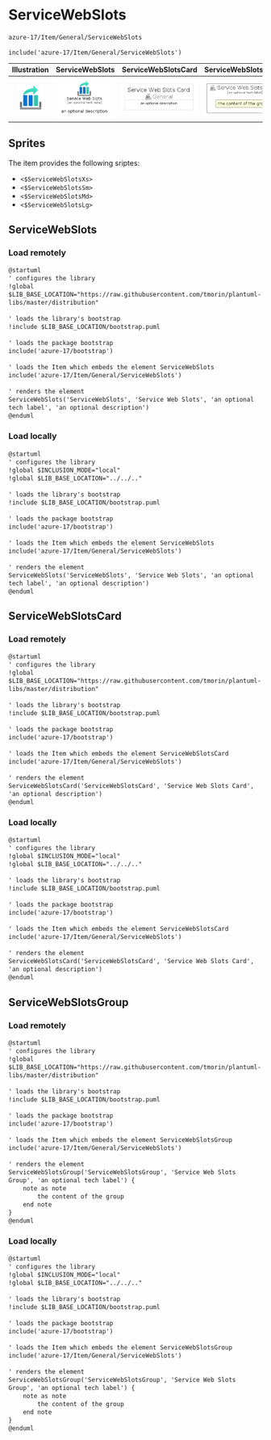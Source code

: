 # ServiceWebSlots


```text
azure-17/Item/General/ServiceWebSlots
```

```text
include('azure-17/Item/General/ServiceWebSlots')
```



| Illustration | ServiceWebSlots | ServiceWebSlotsCard | ServiceWebSlotsGroup |
| :---: | :---: | :---: | :---: |
| ![illustration for Illustration](../../../azure-17/Item/General/ServiceWebSlots.png) | ![illustration for ServiceWebSlots](../../../azure-17/Item/General/ServiceWebSlots.Local.png) | ![illustration for ServiceWebSlotsCard](../../../azure-17/Item/General/ServiceWebSlotsCard.Local.png) | ![illustration for ServiceWebSlotsGroup](../../../azure-17/Item/General/ServiceWebSlotsGroup.Local.png) |



## Sprites
The item provides the following sriptes:

- `<$ServiceWebSlotsXs>`
- `<$ServiceWebSlotsSm>`
- `<$ServiceWebSlotsMd>`
- `<$ServiceWebSlotsLg>`





## ServiceWebSlots

### Load remotely
```plantuml
@startuml
' configures the library
!global $LIB_BASE_LOCATION="https://raw.githubusercontent.com/tmorin/plantuml-libs/master/distribution"

' loads the library's bootstrap
!include $LIB_BASE_LOCATION/bootstrap.puml

' loads the package bootstrap
include('azure-17/bootstrap')

' loads the Item which embeds the element ServiceWebSlots
include('azure-17/Item/General/ServiceWebSlots')

' renders the element
ServiceWebSlots('ServiceWebSlots', 'Service Web Slots', 'an optional tech label', 'an optional description')
@enduml
```

### Load locally
```plantuml
@startuml
' configures the library
!global $INCLUSION_MODE="local"
!global $LIB_BASE_LOCATION="../../.."

' loads the library's bootstrap
!include $LIB_BASE_LOCATION/bootstrap.puml

' loads the package bootstrap
include('azure-17/bootstrap')

' loads the Item which embeds the element ServiceWebSlots
include('azure-17/Item/General/ServiceWebSlots')

' renders the element
ServiceWebSlots('ServiceWebSlots', 'Service Web Slots', 'an optional tech label', 'an optional description')
@enduml
```

## ServiceWebSlotsCard

### Load remotely
```plantuml
@startuml
' configures the library
!global $LIB_BASE_LOCATION="https://raw.githubusercontent.com/tmorin/plantuml-libs/master/distribution"

' loads the library's bootstrap
!include $LIB_BASE_LOCATION/bootstrap.puml

' loads the package bootstrap
include('azure-17/bootstrap')

' loads the Item which embeds the element ServiceWebSlotsCard
include('azure-17/Item/General/ServiceWebSlots')

' renders the element
ServiceWebSlotsCard('ServiceWebSlotsCard', 'Service Web Slots Card', 'an optional description')
@enduml
```

### Load locally
```plantuml
@startuml
' configures the library
!global $INCLUSION_MODE="local"
!global $LIB_BASE_LOCATION="../../.."

' loads the library's bootstrap
!include $LIB_BASE_LOCATION/bootstrap.puml

' loads the package bootstrap
include('azure-17/bootstrap')

' loads the Item which embeds the element ServiceWebSlotsCard
include('azure-17/Item/General/ServiceWebSlots')

' renders the element
ServiceWebSlotsCard('ServiceWebSlotsCard', 'Service Web Slots Card', 'an optional description')
@enduml
```

## ServiceWebSlotsGroup

### Load remotely
```plantuml
@startuml
' configures the library
!global $LIB_BASE_LOCATION="https://raw.githubusercontent.com/tmorin/plantuml-libs/master/distribution"

' loads the library's bootstrap
!include $LIB_BASE_LOCATION/bootstrap.puml

' loads the package bootstrap
include('azure-17/bootstrap')

' loads the Item which embeds the element ServiceWebSlotsGroup
include('azure-17/Item/General/ServiceWebSlots')

' renders the element
ServiceWebSlotsGroup('ServiceWebSlotsGroup', 'Service Web Slots Group', 'an optional tech label') {
    note as note
        the content of the group
    end note
}
@enduml
```

### Load locally
```plantuml
@startuml
' configures the library
!global $INCLUSION_MODE="local"
!global $LIB_BASE_LOCATION="../../.."

' loads the library's bootstrap
!include $LIB_BASE_LOCATION/bootstrap.puml

' loads the package bootstrap
include('azure-17/bootstrap')

' loads the Item which embeds the element ServiceWebSlotsGroup
include('azure-17/Item/General/ServiceWebSlots')

' renders the element
ServiceWebSlotsGroup('ServiceWebSlotsGroup', 'Service Web Slots Group', 'an optional tech label') {
    note as note
        the content of the group
    end note
}
@enduml
```

